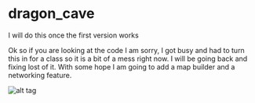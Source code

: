 # dragon_cave
I will do this once the first version works

Ok so if you are looking at the code I am sorry, I got busy and had to turn this in for a class so it is a bit of a mess right now.  I will be going back and fixing lost of it.  With some hope I am going to add a map builder and a networking feature.

![alt tag](http://i3.kym-cdn.com/photos/images/original/000/234/765/b7e.jpg)
